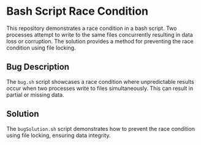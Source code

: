 # Bash Script Race Condition

This repository demonstrates a race condition in a bash script.  Two processes attempt to write to the same files concurrently resulting in data loss or corruption. The solution provides a method for preventing the race condition using file locking.

## Bug Description
The `bug.sh` script showcases a race condition where unpredictable results occur when two processes write to files simultaneously. This can result in partial or missing data.

## Solution
The `bugSolution.sh` script demonstrates how to prevent the race condition using file locking, ensuring data integrity.